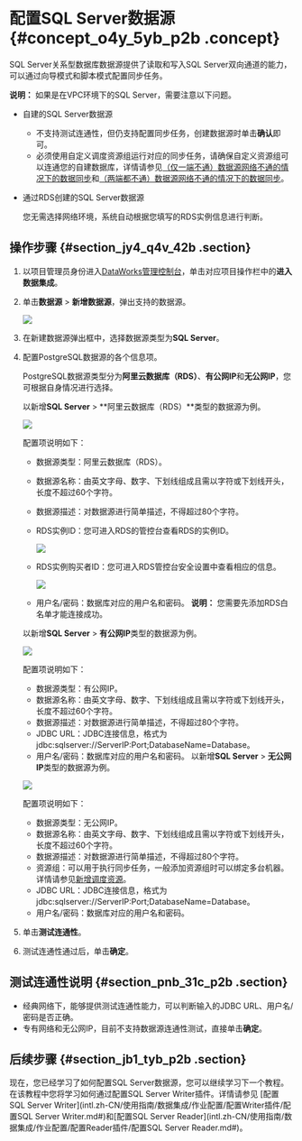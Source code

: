 # 配置SQL Server数据源 {#concept_o4y_5yb_p2b .concept}

SQL Server关系型数据库数据源提供了读取和写入SQL Server双向通道的能力，可以通过向导模式和脚本模式配置同步任务。

**说明：** 如果是在VPC环境下的SQL Server，需要注意以下问题。

-   自建的SQL Server数据源
    -   不支持测试连通性，但仍支持配置同步任务，创建数据源时单击**确认**即可。
    -   必须使用自定义调度资源组运行对应的同步任务，请确保自定义资源组可以连通您的自建数据库，详情请参见[（仅一端不通）数据源网络不通的情况下的数据同步](intl.zh-CN/使用指南/数据集成/最佳实践/（仅一端不通）数据源网络不通的情况下的数据同步.md#)和[（两端都不通）数据源网络不通的情况下的数据同步](intl.zh-CN/使用指南/数据集成/最佳实践/（两端都不通）数据源网络不通的情况下的数据同步.md#)。
-   通过RDS创建的SQL Server数据源

    您无需选择网络环境，系统自动根据您填写的RDS实例信息进行判断。


## 操作步骤 {#section_jy4_q4v_42b .section}

1.  以项目管理员身份进入[DataWorks管理控制台](https://workbench.data.aliyun.com/console)，单击对应项目操作栏中的**进入数据集成**。
2.  单击**数据源** \> **新增数据源**，弹出支持的数据源。

    ![](http://static-aliyun-doc.oss-cn-hangzhou.aliyuncs.com/assets/img/16213/15421904927595_zh-CN.png)

3.  在新建数据源弹出框中，选择数据源类型为**SQL Server**。
4.  配置PostgreSQL数据源的各个信息项。

    PostgreSQL数据源类型分为**阿里云数据库（RDS）**、**有公网IP**和**无公网IP**，您可根据自身情况进行选择。

    以新增**SQL Server** \> **阿里云数据库（RDS）**类型的数据源为例。

    ![](http://static-aliyun-doc.oss-cn-hangzhou.aliyuncs.com/assets/img/16213/15421904927596_zh-CN.png)

    配置项说明如下：

    -   数据源类型：阿里云数据库（RDS）。
    -   数据源名称：由英文字母、数字、下划线组成且需以字符或下划线开头，长度不超过60个字符。
    -   数据源描述：对数据源进行简单描述，不得超过80个字符。
    -   RDS实例ID：您可进入RDS的管控台查看RDS的实例ID。

        ![](http://static-aliyun-doc.oss-cn-hangzhou.aliyuncs.com/assets/img/16213/15421904927597_zh-CN.png)

    -   RDS实例购买者ID：您可进入RDS管控台安全设置中查看相应的信息。

        ![](http://static-aliyun-doc.oss-cn-hangzhou.aliyuncs.com/assets/img/16213/15421904927598_zh-CN.png)

    -   用户名/密码：数据库对应的用户名和密码。
    **说明：** 您需要先添加RDS白名单才能连接成功。

    以新增**SQL Server** \> **有公网IP**类型的数据源为例。

    ![](http://static-aliyun-doc.oss-cn-hangzhou.aliyuncs.com/assets/img/16213/15421904927599_zh-CN.png)

    配置项说明如下：

    -   数据源类型：有公网IP。
    -   数据源名称：由英文字母、数字、下划线组成且需以字符或下划线开头，长度不超过60个字符。
    -   数据源描述：对数据源进行简单描述，不得超过80个字符。
    -   JDBC URL：JDBC连接信息，格式为jdbc:sqlserver://ServerIP:Port;DatabaseName=Database。
    -   用户名/密码：数据库对应的用户名和密码。
    以新增**SQL Server** \> **无公网IP**类型的数据源为例。

    ![](http://static-aliyun-doc.oss-cn-hangzhou.aliyuncs.com/assets/img/16213/15421904927600_zh-CN.png)

    配置项说明如下：

    -   数据源类型：无公网IP。
    -   数据源名称：由英文字母、数字、下划线组成且需以字符或下划线开头，长度不超过60个字符。
    -   数据源描述：对数据源进行简单描述，不得超过80个字符。
    -   资源组：可以用于执行同步任务，一般添加资源组时可以绑定多台机器。详情请参见[新增调度资源](intl.zh-CN/使用指南/数据集成/常见配置/新增调度资源.md#)。
    -   JDBC URL：JDBC连接信息，格式为jdbc:sqlserver://ServerIP:Port;DatabaseName=Database。
    -   用户名/密码：数据库对应的用户名和密码。
5.  单击**测试连通性**。
6.  测试连通性通过后，单击**确定**。

## 测试连通性说明 {#section_pnb_31c_p2b .section}

-   经典网络下，能够提供测试连通性能力，可以判断输入的JDBC URL、用户名/密码是否正确。
-   专有网络和无公网IP，目前不支持数据源连通性测试，直接单击**确定**。

## 后续步骤 {#section_jb1_tyb_p2b .section}

现在，您已经学习了如何配置SQL Server数据源，您可以继续学习下一个教程。在该教程中您将学习如何通过配置SQL Server Writer插件。详情请参见 [配置SQL Server Writer](intl.zh-CN/使用指南/数据集成/作业配置/配置Writer插件/配置SQL Server Writer.md#)和[配置SQL Server Reader](intl.zh-CN/使用指南/数据集成/作业配置/配置Reader插件/配置SQL Server Reader.md#)。

